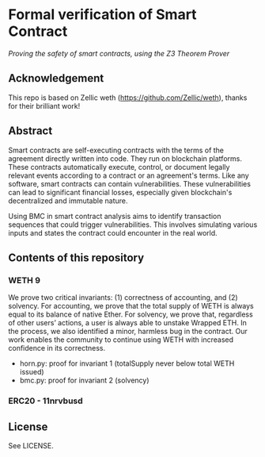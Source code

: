 # Formal verification of Smart Contract

*Proving the safety of smart contracts, using the Z3 Theorem Prover*

## Acknowledgement

This repo is based on Zellic weth (https://github.com/Zellic/weth), thanks for their brilliant work!

## Abstract

Smart contracts are self-executing contracts with the terms of the agreement directly written into code. They run on blockchain platforms. These contracts 	automatically execute, control, or document legally relevant events according to a contract or an agreement's terms. Like any software, smart contracts can contain vulnerabilities. These vulnerabilities can lead to significant financial losses, especially given blockchain's decentralized and immutable nature.

Using BMC in smart contract analysis aims to identify transaction sequences that could trigger vulnerabilities. This involves simulating various inputs and states the contract could encounter in the real world.

## Contents of this repository

### WETH 9

We prove two critical invariants: (1) correctness of accounting, and (2) solvency. For accounting, we prove that the total supply of WETH is always equal to its balance of native Ether. For solvency, we prove that, regardless of other users’ actions, a user is always able to unstake Wrapped ETH. In the process, we also identified a minor, harmless bug in the contract. Our work enables the community to continue using WETH with increased confidence in its correctness.

* horn.py: proof for invariant 1 (totalSupply never below total WETH issued)
* bmc.py: proof for invariant 2 (solvency)

### ERC20 - 11nrvbusd

## License

See LICENSE.
